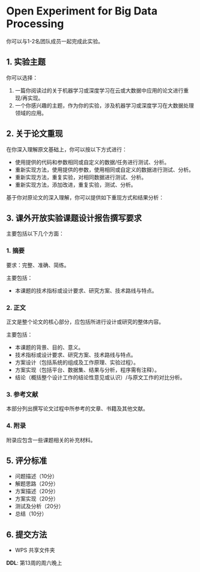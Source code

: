 # Open Experiment for Big Data Processing

你可以与1-2名团队成员一起完成此实验。

## 1. 实验主题

你可以选择：

1. 一篇你阅读过的关于机器学习或深度学习在云或大数据中应用的论文进行重现/再实现。
2. 一个你感兴趣的主题，作为你的实验，涉及机器学习或深度学习在大数据处理领域的应用。

## 2. 关于论文重现

在你深入理解原文基础上，你可以按以下方式进行：

- 使用提供的代码和参数相同或自定义的数据/任务进行测试、分析。
- 重新实现方法，使用提供的参数，使用相同或自定义的数据进行测试、分析。
- 重新实现方法，重复实验，对相同数据进行测试、分析。
- 重新实现方法，添加改进，重复实验，测试、分析。

基于你对原论文的深入理解，你可以提供如下重现方式和结果分析：

## 3. 课外开放实验课题设计报告撰写要求

主要包括以下几个方面：

### 1. 摘要

要求：完整、准确、简练。

主要包括：

- 本课题的技术指标或设计要求、研究方案、技术路线与特点。

### 2. 正文

正文是整个论文的核心部分，应包括所进行设计或研究的整体内容。

主要包括：

- 本课题的背景、目的、意义。
- 技术指标或设计要求、研究方案、技术路线与特点。
- 方案设计（包括系统的组成及工作原理、实验过程）。
- 方案实现（包括平台、数据集、结果与分析，程序需有注释）。
- 结论（概括整个设计工作的结论性意见或认识）/与原文工作的对比分析。

### 3. 参考文献

本部分列出撰写论文过程中所参考的文章、书籍及其他文献。

### 4. 附录

附录应包含一些课题相关的补充材料。

## 5. 评分标准

- 问题描述（10分）
- 解题思路（20分）
- 方案描述（20分）
- 方案实现（20分）
- 测试及分析（20分）
- 总结（10分）

## 6. 提交方法

- WPS 共享文件夹

**DDL**: 第13周的周六晚上